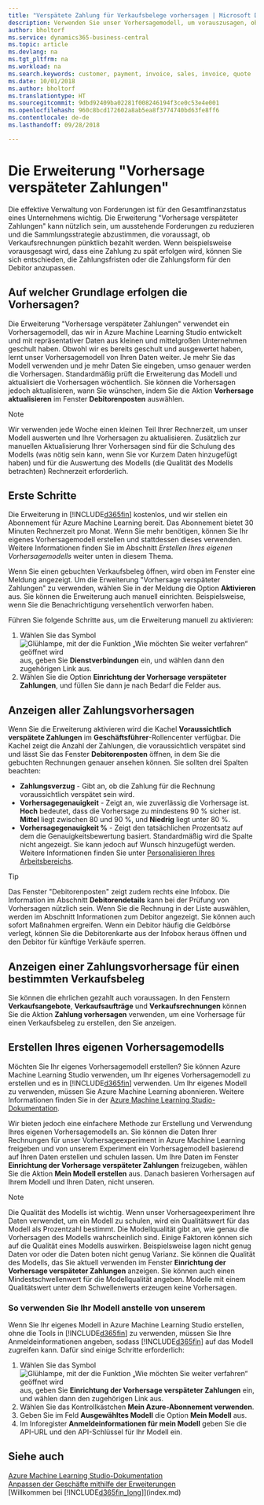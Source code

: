 ```yaml
---
title: "Verspätete Zahlung für Verkaufsbelege vorhersagen | Microsoft Docs"
description: Verwenden Sie unser Vorhersagemodell, um vorauszusagen, ob eine Rechnung rechtzeitig bezahlt wird.
author: bholtorf
ms.service: dynamics365-business-central
ms.topic: article
ms.devlang: na
ms.tgt_pltfrm: na
ms.workload: na
ms.search.keywords: customer, payment, invoice, sales, invoice, quote
ms.date: 10/01/2018
ms.author: bholtorf
ms.translationtype: HT
ms.sourcegitcommit: 9dbd92409ba02281f008246194f3ce0c53e4e001
ms.openlocfilehash: 960c8bcd172602a8ab5ea8f3774740bd63fe8ff6
ms.contentlocale: de-de
ms.lasthandoff: 09/28/2018

---
```

# <a name="the-late-payment-prediction-extension"></a>Die Erweiterung "Vorhersage verspäteter Zahlungen"  
Die effektive Verwaltung von Forderungen ist für den Gesamtfinanzstatus eines Unternehmens wichtig. Die Erweiterung "Vorhersage verspäteter Zahlungen" kann nützlich sein, um ausstehende Forderungen zu reduzieren und die Sammlungsstrategie abzustimmen, die voraussagt, ob Verkaufsrechnungen pünktlich bezahlt werden. Wenn beispielsweise vorausgesagt wird, dass eine Zahlung zu spät erfolgen wird, können Sie sich entschieden, die Zahlungsfristen oder die Zahlungsform für den Debitor anzupassen.

## <a name="what-are-predictions-based-on"></a>Auf welcher Grundlage erfolgen die Vorhersagen?  
Die Erweiterung "Vorhersage verspäteter Zahlungen" verwendet ein Vorhersagemodell, das wir in Azure Machine Learning Studio entwickelt und mit repräsentativer Daten aus kleinen und mittelgroßen Unternehmen geschult haben. Obwohl wir es bereits geschult und ausgewertet haben, lernt unser Vorhersagemodell von Ihren Daten weiter. Je mehr Sie das Modell verwenden und je mehr Daten Sie eingeben, umso genauer werden die Vorhersagen. Standardmäßig prüft die Erweiterung das Modell und aktualisiert die Vorhersagen wöchentlich. Sie können die Vorhersagen jedoch aktualisieren, wann Sie wünschen, indem Sie die Aktion **Vorhersage aktualisieren** im Fenster **Debitorenposten** auswählen.  

> [!Note]
> Wir verwenden jede Woche einen kleinen Teil Ihrer Rechnerzeit, um unser Modell auswerten und Ihre Vorhersagen zu aktualisieren. Zusätzlich zur manuellen Aktualisierung Ihrer Vorhersagen sind für die Schulung des Modells (was nötig sein kann, wenn Sie vor Kurzem Daten hinzugefügt haben) und für die Auswertung des Modells (die Qualität des Modells betrachten) Rechnerzeit erforderlich.

## <a name="getting-started"></a>Erste Schritte
Die Erweiterung in [!INCLUDE[d365fin](includes/d365fin_md.md)] kostenlos, und wir stellen ein Abonnement für Azure Machine Learning bereit. Das Abonnement bietet 30 Minuten Rechnerzeit pro Monat. Wenn Sie mehr benötigen, können Sie Ihr eigenes Vorhersagemodell erstellen und stattdessen dieses verwenden. Weitere Informationen finden Sie im Abschnitt _Erstellen Ihres eigenen Vorhersagemodells_ weiter unten in diesem Thema.  

Wenn Sie einen gebuchten Verkaufsbeleg öffnen, wird oben im Fenster eine Meldung angezeigt. Um die Erweiterung "Vorhersage verspäteter Zahlungen" zu verwenden, wählen Sie in der Meldung die Option **Aktivieren** aus. Sie können die Erweiterung auch manuell einrichten. Beispielsweise, wenn Sie die Benachrichtigung versehentlich verworfen haben.  

Führen Sie folgende Schritte aus, um die Erweiterung manuell zu aktivieren:

1. Wählen Sie das Symbol ![Glühlampe, mit der die Funktion „Wie möchten Sie weiter verfahren“ geöffnet wird](media/ui-search/search_small.png "Wie möchten Sie weiter verfahren?") aus, geben Sie **Dienstverbindungen** ein, und wählen dann den zugehörigen Link aus.  
2. Wählen Sie die Option **Einrichtung der Vorhersage verspäteter Zahlungen**, und füllen Sie dann je nach Bedarf die Felder aus.

## <a name="viewing-all-payment-predictions"></a>Anzeigen aller Zahlungsvorhersagen
Wenn Sie die Erweiterung aktivieren wird die Kachel **Voraussichtlich verspätete Zahlungen** im **Geschäftsführer**-Rollencenter verfügbar. Die Kachel zeigt die Anzahl der Zahlungen, die voraussichtlich verspätet sind und lässt Sie das Fenster **Debitorenposten** öffnen, in dem Sie die gebuchten Rechnungen genauer ansehen können. Sie sollten drei Spalten beachten:  

* **Zahlungsverzug** - Gibt an, ob die Zahlung für die Rechnung voraussichtlich verspätet sein wird.
* **Vorhersagegenauigkeit** - Zeigt an, wie zuverlässig die Vorhersage ist. **Hoch** bedeutet, dass die Vorhersage zu mindestens 90 % sicher ist. **Mittel** liegt zwischen 80 und 90 %, und **Niedrig** liegt unter 80 %.
* **Vorhersagegenauigkeit %** - Zeigt den tatsächlichen Prozentsatz auf dem die Genauigkeitsbewertung basiert. Standardmäßig wird die Spalte nicht angezeigt. Sie kann jedoch auf Wunsch hinzugefügt werden. Weitere Informationen finden Sie unter [Personalisieren Ihres Arbeitsbereichs](ui-personalization-user.md).

> [!Tip]
> Das Fenster "Debitorenposten" zeigt zudem rechts eine Infobox. Die Information im Abschnitt **Debitorendetails** kann bei der Prüfung von Vorhersagen nützlich sein. Wenn Sie die Rechnung in der Liste auswählen, werden im Abschnitt Informationen zum Debitor angezeigt. Sie können auch sofort Maßnahmen ergreifen. Wenn ein Debitor häufig die Geldbörse verlegt, können Sie die Debitorenkarte aus der Infobox heraus öffnen und den Debitor für künftige Verkäufe sperren.  

## <a name="viewing-a-payment-prediction-for-a-specific-sales-document"></a>Anzeigen einer Zahlungsvorhersage für einen bestimmten Verkaufsbeleg
Sie können die ehrlichen gezahlt auch voraussagen. In den Fenstern **Verkaufsangebote**, **Verkaufsaufträge** und **Verkaufsrechnungen** können Sie die Aktion **Zahlung vorhersagen** verwenden, um eine Vorhersage für einen Verkaufsbeleg zu erstellen, den Sie anzeigen.

<!--## Scheduling Payment Predictions
On the **Late Payment Prediction Setup** window you can schedule updates to payment predictions for a time that is convenient for you. -->

## <a name="building-your-own-predictive-model"></a>Erstellen Ihres eigenen Vorhersagemodells
Möchten Sie Ihr eigenes Vorhersagemodell erstellen? Sie können Azure Machine Learning Studio verwenden, um Ihr eigenes Vorhersagemodell zu erstellen und es in [!INCLUDE[d365fin](includes/d365fin_md.md)] verwenden. Um Ihr eigenes Modell zu verwenden, müssen Sie Azure Machine Learning abonnieren. Weitere Informationen finden Sie in der [Azure Machine Learning Studio-Dokumentation](https://go.microsoft.com/fwlink/?linkid=861765).  

Wir bieten jedoch eine einfachere Methode zur Erstellung und Verwendung Ihres eigenen Vorhersagemodells an. Sie können die Daten Ihrer Rechnungen für unser Vorhersageexperiment in Azure Machine Learning freigeben und von unserem Experiment ein Vorhersagemodell basierend auf Ihren Daten erstellen und schulen lassen. Um Ihre Daten im Fenster **Einrichtung der Vorhersage verspäteter Zahlungen** freizugeben, wählen Sie die Aktion **Mein Modell erstellen** aus. Danach basieren Vorhersagen auf Ihrem Modell und Ihren Daten, nicht unseren.  

> [!Note]
>   Die Qualität des Modells ist wichtig. Wenn unser Vorhersageexperiment Ihre Daten verwendet, um ein Modell zu schulen, wird ein Qualitätswert für das Modell als Prozentzahl bestimmt. Die Modellqualität gibt an, wie genau die Vorhersagen des Modells wahrscheinlich sind. Einige Faktoren können sich auf die Qualität eines Modells auswirken. Beispielsweise lagen nicht genug Daten vor oder die Daten boten nicht genug Varianz. Sie können die Qualität des Modells, das Sie aktuell verwenden im Fenster **Einrichtung der Vorhersage verspäteter Zahlungen** anzeigen. Sie können auch einen Mindestschwellenwert für die Modellqualität angeben. Modelle mit einem Qualitätswert unter dem Schwellenwerts erzeugen keine Vorhersagen.  

### <a name="to-use-your-model-instead-of-ours"></a>So verwenden Sie Ihr Modell anstelle von unserem  
Wenn Sie Ihr eigenes Modell in Azure Machine Learning Studio erstellen, ohne die Tools in [!INCLUDE[d365fin](includes/d365fin_md.md)] zu verwenden, müssen Sie Ihre Anmeldeinformationen angeben, sodass [!INCLUDE[d365fin](includes/d365fin_md.md)] auf das Modell zugreifen kann. Dafür sind einige Schritte erforderlich:

1. Wählen Sie das Symbol ![Glühlampe, mit der die Funktion „Wie möchten Sie weiter verfahren“ geöffnet wird](media/ui-search/search_small.png "Wie möchten Sie weiter verfahren?") aus, geben Sie **Einrichtung der Vorhersage verspäteter Zahlungen** ein, und wählen dann den zugehörigen Link aus.  
2. Wählen Sie das Kontrollkästchen **Mein Azure-Abonnement verwenden**.  
3. Geben Sie im Feld **Ausgewähltes Modell** die Option **Mein Modell** aus.  
4. Im Inforegister **Anmeldeinformationen für mein Modell** geben Sie die API-URL und den API-Schlüssel für Ihr Modell ein.  

## <a name="see-also"></a>Siehe auch  
[Azure Machine Learning Studio-Dokumentation](https://go.microsoft.com/fwlink/?linkid=861765)  
[Anpassen der Geschäfte mithilfe der Erweiterungen](ui-extensions.md)  
[Willkommen bei [!INCLUDE[d365fin_long](includes/d365fin_long_md.md)]](index.md)  

